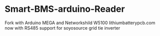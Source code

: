 # Smart-BMS-arduino-Reader


Fork with Arduino MEGA and Networkshild W5100
lithiumbatterypcb.com
now with RS485 support for soyosource grid tie inverter